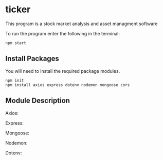 # ticker

This program is a stock market analysis and asset managment software

To run the program enter the following in the terminal:

    npm start

## Install Packages

You will need to install the required package modules.

    npm init
    npm install axios express dotenv nodemon mongoose cors

## Module Description

Axios:

Express:

Mongoose:

Nodemon:

Dotenv:
